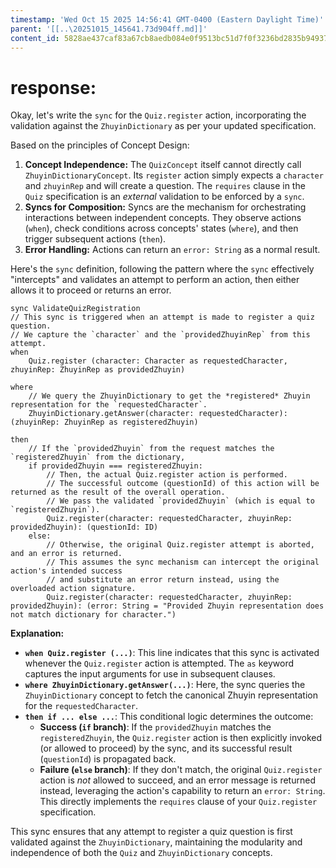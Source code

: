 ```yaml
---
timestamp: 'Wed Oct 15 2025 14:56:41 GMT-0400 (Eastern Daylight Time)'
parent: '[[..\20251015_145641.73d904ff.md]]'
content_id: 5828ae437caf83a67cb8aedb084e0f9513bc51d7f0f3236bd2835b94937348a6
---
```


# response:

Okay, let's write the `sync` for the `Quiz.register` action, incorporating the validation against the `ZhuyinDictionary` as per your updated specification.

Based on the principles of Concept Design:

1. **Concept Independence:** The `QuizConcept` itself cannot directly call `ZhuyinDictionaryConcept`. Its `register` action simply expects a `character` and `zhuyinRep` and will create a question. The `requires` clause in the `Quiz` specification is an *external* validation to be enforced by a `sync`.
2. **Syncs for Composition:** Syncs are the mechanism for orchestrating interactions between independent concepts. They observe actions (`when`), check conditions across concepts' states (`where`), and then trigger subsequent actions (`then`).
3. **Error Handling:** Actions can return an `error: String` as a normal result.

Here's the `sync` definition, following the pattern where the `sync` effectively "intercepts" and validates an attempt to perform an action, then either allows it to proceed or returns an error.

```
sync ValidateQuizRegistration
// This sync is triggered when an attempt is made to register a quiz question.
// We capture the `character` and the `providedZhuyinRep` from this attempt.
when
    Quiz.register (character: Character as requestedCharacter, zhuyinRep: ZhuyinRep as providedZhuyin)

where
    // We query the ZhuyinDictionary to get the *registered* Zhuyin representation for the `requestedCharacter`.
    ZhuyinDictionary.getAnswer(character: requestedCharacter): (zhuyinRep: ZhuyinRep as registeredZhuyin)

then
    // If the `providedZhuyin` from the request matches the `registeredZhuyin` from the dictionary,
    if providedZhuyin === registeredZhuyin:
        // Then, the actual Quiz.register action is performed.
        // The successful outcome (questionId) of this action will be returned as the result of the overall operation.
        // We pass the validated `providedZhuyin` (which is equal to `registeredZhuyin`).
        Quiz.register(character: requestedCharacter, zhuyinRep: providedZhuyin): (questionId: ID)
    else:
        // Otherwise, the original Quiz.register attempt is aborted, and an error is returned.
        // This assumes the sync mechanism can intercept the original action's intended success
        // and substitute an error return instead, using the overloaded action signature.
        Quiz.register(character: requestedCharacter, zhuyinRep: providedZhuyin): (error: String = "Provided Zhuyin representation does not match dictionary for character.")
```

**Explanation:**

* **`when Quiz.register (...)`**: This line indicates that this sync is activated whenever the `Quiz.register` action is attempted. The `as` keyword captures the input arguments for use in subsequent clauses.
* **`where ZhuyinDictionary.getAnswer(...)`**: Here, the sync queries the `ZhuyinDictionary` concept to fetch the canonical Zhuyin representation for the `requestedCharacter`.
* **`then if ... else ...`**: This conditional logic determines the outcome:
  * **Success (`if` branch)**: If the `providedZhuyin` matches the `registeredZhuyin`, the `Quiz.register` action is then explicitly invoked (or allowed to proceed) by the sync, and its successful result (`questionId`) is propagated back.
  * **Failure (`else` branch)**: If they don't match, the original `Quiz.register` action is *not* allowed to succeed, and an error message is returned instead, leveraging the action's capability to return an `error: String`. This directly implements the `requires` clause of your `Quiz.register` specification.

This sync ensures that any attempt to register a quiz question is first validated against the `ZhuyinDictionary`, maintaining the modularity and independence of both the `Quiz` and `ZhuyinDictionary` concepts.
